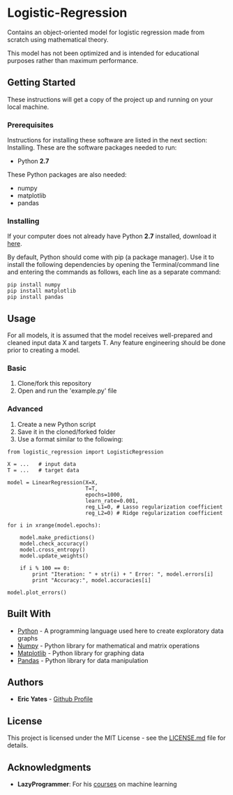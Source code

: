 # Logistic-Regression
Contains an object-oriented model for logistic regression made from scratch using mathematical theory.

This model has not been optimized and is intended for educational purposes rather than maximum performance.

## Getting Started

These instructions will get a copy of the project up and running on your local machine.


### Prerequisites

Instructions for installing these software are listed in the next section: Installing. These are the software packages needed to run:

* Python **2.7**

These Python packages are also needed:

* numpy
* matplotlib
* pandas


### Installing

If your computer does not already have Python **2.7** installed, download it [here](https://www.python.org/downloads/).

By default, Python should come with pip (a package manager). Use it to install the following dependencies by opening the Terminal/command line and entering the commands as follows, each line as a separate command:

```
pip install numpy
pip install matplotlib
pip install pandas
```

## Usage

For all models, it is assumed that the model receives well-prepared and
cleaned input data X and targets T. Any feature engineering should be
done prior to creating a model.

### Basic

1) Clone/fork this repository
2) Open and run the 'example.py' file

### Advanced

1) Create a new Python script
2) Save it in the cloned/forked folder
2) Use a format similar to the following:
```     
from logistic_regression import LogisticRegression

X = ...   # input data
T = ...   # target data

model = LinearRegression(X=X,
                         T=T,
                         epochs=1000,
                         learn_rate=0.001,
                         reg_L1=0, # Lasso regularization coefficient
                         reg_L2=0) # Ridge regularization coefficient

for i in xrange(model.epochs):
            
    model.make_predictions()
    model.check_accuracy()
    model.cross_entropy()
    model.update_weights()
    
    if i % 100 == 0:
        print "Iteration: " + str(i) + " Error: ", model.errors[i]
        print "Accuracy:", model.accuracies[i]

model.plot_errors()
```

## Built With

* [Python](https://www.python.org/about/) - A programming language used here to create exploratory data graphs
* [Numpy](http://www.numpy.org/) - Python library for mathematical and matrix operations 
* [Matplotlib](https://matplotlib.org/) - Python library for graphing data
* [Pandas](https://pandas.pydata.org/pandas-docs/stable/) - Python library for data manipulation


## Authors

* **Eric Yates** - [Github Profile](https://github.com/eric-yates)

## License

This project is licensed under the MIT License - see the [LICENSE.md](/LICENSE.md) file for details.

## Acknowledgments

* **LazyProgrammer**: For his [courses](https://www.udemy.com/user/lazy-programmer/) on machine learning


